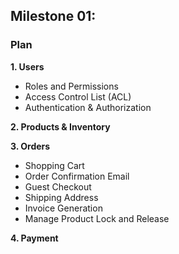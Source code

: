 ## Milestone 01: 
### Plan

**1. Users**

* Roles and Permissions
* Access Control List (ACL)
* Authentication & Authorization

**2. Products & Inventory**

**3. Orders**

* Shopping Cart
* Order Confirmation Email
* Guest Checkout
* Shipping Address
* Invoice Generation
* Manage Product Lock and Release

**4. Payment**

